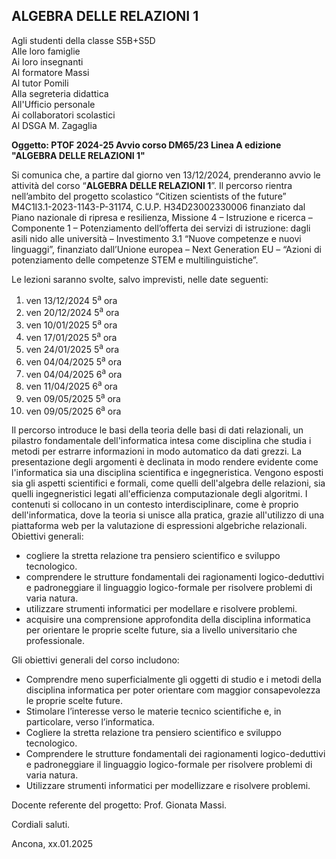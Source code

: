 ## ALGEBRA DELLE RELAZIONI 1

Agli studenti della classe S5B+S5D<br />
Alle loro famiglie<br />
Ai loro insegnanti<br />
Al formatore Massi<br />
Al tutor Pomili<br />
Alla segreteria didattica<br />
All'Ufficio personale<br />
Ai collaboratori scolastici<br />
Al DSGA M. Zagaglia<br />

**Oggetto: PTOF 2024-25 Avvio corso DM65/23 Linea A edizione "ALGEBRA DELLE RELAZIONI 1"**

Si comunica che, a partire dal giorno ven 13/12/2024, prenderanno avvio le attività del corso “**ALGEBRA DELLE RELAZIONI 1**”. Il percorso rientra nell’ambito del progetto scolastico “Citizen scientists of the future” M4C1I3.1-2023-1143-P-31174, C.U.P. H34D23002330006 finanziato dal Piano nazionale di ripresa e resilienza, Missione 4 – Istruzione e ricerca – Componente 1 – Potenziamento dell’offerta dei servizi di istruzione: dagli asili nido alle università – Investimento 3.1 “Nuove competenze e nuovi linguaggi”, finanziato dall’Unione europea – Next Generation EU – “Azioni di potenziamento delle competenze STEM e multilinguistiche”.

Le lezioni saranno svolte, salvo imprevisti, nelle date seguenti: 


1. ven 13/12/2024 5<sup>a</sup> ora
2. ven 20/12/2024 5<sup>a</sup> ora
3. ven 10/01/2025 5<sup>a</sup> ora
4. ven 17/01/2025 5<sup>a</sup> ora
5. ven 24/01/2025 5<sup>a</sup> ora
6. ven 04/04/2025 5<sup>a</sup> ora
7. ven 04/04/2025 6<sup>a</sup> ora
8. ven 11/04/2025 6<sup>a</sup> ora
9. ven 09/05/2025 5<sup>a</sup> ora
10. ven 09/05/2025 6<sup>a</sup> ora


Il percorso introduce le basi della teoria delle basi di dati relazionali, un pilastro fondamentale dell'informatica intesa come disciplina che studia i metodi per estrarre informazioni in modo automatico da dati grezzi.
La presentazione degli argomenti è declinata in modo rendere evidente come l'informatica sia una disciplina scientifica e ingegneristica. Vengono esposti sia gli aspetti scientifici e formali, come quelli dell'algebra delle relazioni, sia quelli ingegneristici legati all'efficienza computazionale degli algoritmi.
I contenuti si collocano in un contesto interdisciplinare, come è proprio dell'informatica, dove la teoria si unisce alla pratica, grazie all'utilizzo di una piattaforma web per la valutazione di espressioni algebriche relazionali.
Obiettivi generali:
  -  cogliere la stretta relazione tra pensiero scientifico e sviluppo tecnologico.
  - comprendere le strutture fondamentali dei ragionamenti logico-deduttivi e padroneggiare il linguaggio logico-formale per risolvere problemi di varia natura.
  - utilizzare strumenti informatici per modellare e risolvere problemi.
  - acquisire una comprensione approfondita della disciplina informatica per orientare le proprie scelte future, sia a livello universitario che professionale.

Gli obiettivi generali del corso includono:

- Comprendre meno superficialmente gli oggetti di studio e i metodi della disciplina informatica per poter orientare com maggior consapevolezza le proprie scelte future.
- Stimolare l’interesse verso le materie tecnico scientifiche e, in particolare, verso l’informatica.
- Cogliere la stretta relazione tra pensiero scientifico e sviluppo tecnologico.
- Comprendere le strutture fondamentali dei ragionamenti logico-deduttivi e padroneggiare il linguaggio logico-formale per risolvere problemi di varia natura.
- Utilizzare strumenti informatici per modellizzare e risolvere problemi.

Docente referente del progetto: Prof. Gionata Massi.

Cordiali saluti.

Ancona, xx.01.2025

